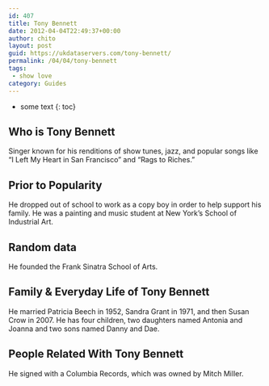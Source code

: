 ```yaml
---
id: 407
title: Tony Bennett
date: 2012-04-04T22:49:37+00:00
author: chito
layout: post
guid: https://ukdataservers.com/tony-bennett/
permalink: /04/04/tony-bennett
tags:
 - show love
category: Guides
---
```


* some text
{: toc}


## Who is  Tony Bennett
                  
                  
                  
Singer known for his renditions of show tunes, jazz, and popular songs like &#8220;I Left My Heart in San Francisco&#8221; and &#8220;Rags to Riches.&#8221;
                  
                
                
                
## Prior to Popularity 
                  
                  
                  
He dropped out of school to work as a copy boy in order to help support his family. He was a painting and music student at New York&#8217;s School of Industrial Art.
                  
                
                
                
## Random data 
                  
                  
                  
He founded the Frank Sinatra School of Arts.
                  
                
                
                
## Family & Everyday Life of Tony Bennett
                  
                  
                  
He married Patricia Beech in 1952, Sandra Grant in 1971, and then Susan Crow in 2007. He has four children, two daughters named Antonia and Joanna and two sons named Danny and Dae.
                  
                
                
                
## People Related With  Tony Bennett
                  
                  
                  
He signed with a Columbia Records, which was owned by Mitch Miller.
                  
                
              
            
          
          
          
    
    
  
